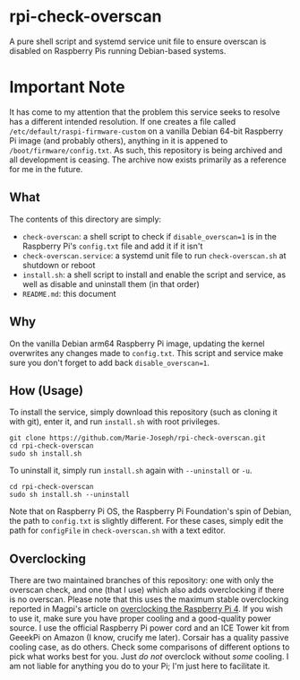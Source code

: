 # rpi-check-overscan
A pure shell script and systemd service unit file to ensure overscan is disabled
on Raspberry Pis running Debian-based systems.

# Important Note
It has come to my attention that the problem this service seeks to resolve
has a different intended resolution. If one creates a file called
`/etc/default/raspi-firmware-custom` on a vanilla Debian 64-bit Raspberry Pi image
(and probably others), anything in it is appened to `/boot/firmware/config.txt`.
As such, this repository is being archived and all development is ceasing. The archive
now exists primarily as a reference for me in the future.

## What
The contents of this directory are simply:
* `check-overscan`: a shell script to check if `disable_overscan=1` is in the Raspberry Pi's
`config.txt` file and add it if it isn't
* `check-overscan.service`: a systemd unit file to run `check-overscan.sh` at shutdown or reboot
* `install.sh`: a shell script to install and enable the script and service, as well as disable
and uninstall them (in that order)
* `README.md`: this document

## Why
On the vanilla Debian arm64 Raspberry Pi image, updating the kernel overwrites any changes
made to `config.txt`. This script and service make sure you don't forget to add back
`disable_overscan=1`.

## How (Usage)
To install the service, simply download this repository (such as cloning it with git), enter it,
and run `install.sh` with root privileges.
```
git clone https://github.com/Marie-Joseph/rpi-check-overscan.git
cd rpi-check-overscan
sudo sh install.sh
```
To uninstall it, simply run `install.sh` again with `--uninstall` or `-u`.
```
cd rpi-check-overscan
sudo sh install.sh --uninstall
```

Note that on Raspberry Pi OS, the Raspberry Pi Foundation's spin of Debian, the
path to `config.txt` is slightly different. For these cases, simply edit the
path for `configFile` in `check-overscan.sh` with a text editor.

## Overclocking
There are two maintained branches of this repository: one with only the overscan
check, and one (that I use) which also adds overclocking if there is no overscan.
Please note that this uses the maximum stable overclocking reported in Magpi's
article on [overclocking the Raspberry Pi 4](https://magpi.rapsberrypi.org/articles/how-to-overclock-raspberry-pi-4).
If you wish to use it, make sure you have proper cooling and a good-quality
power source. I use the official Raspberry Pi power cord and an ICE Tower
kit from GeeekPi on Amazon (I know, crucify me later). Corsair has a quality
passive cooling case, as do others. Check some comparisons of different options
to pick what works best for you. Just *do not* overclock without *some* cooling.
I am not liable for anything you do to your Pi; I'm just here to facilitate it.
